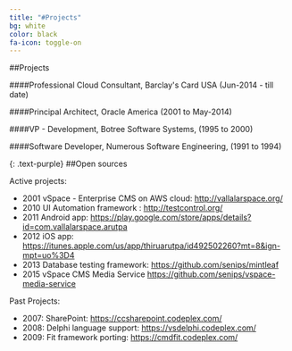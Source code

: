 ```yaml
---
title: "#Projects"
bg: white
color: black
fa-icon: toggle-on
---
```



##Projects

####Professional Cloud Consultant, Barclay's Card USA (Jun-2014 - till date)



####Principal Architect, Oracle America (2001 to May-2014)


####VP - Development, Botree Software Systems, (1995 to 2000)



####Software Developer, Numerous Software Engineering, (1991 to 1994)

{: .text-purple}
##Open sources



Active projects:

- 2001 vSpace - Enterprise CMS on AWS cloud:  <a href="http://vallalarspace.org/">http://vallalarspace.org/</a>
- 2010 UI Automation framework :  http://testcontrol.org/
- 2011 Android app:  https://play.google.com/store/apps/details?id=com.vallalarspace.arutpa
- 2012 iOS app:  https://itunes.apple.com/us/app/thiruarutpa/id492502260?mt=8&ign-mpt=uo%3D4
- 2013 Database testing framework:  https://github.com/senips/mintleaf
- 2015 vSpace CMS Media Service https://github.com/senips/vspace-media-service

Past Projects:

-  2007: SharePoint:  https://ccsharepoint.codeplex.com/
-  2008: Delphi language support:  https://vsdelphi.codeplex.com/
-  2009: Fit framework porting:  https://cmdfit.codeplex.com/



